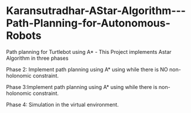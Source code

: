 # Karansutradhar-AStar-Algorithm---Path-Planning-for-Autonomous-Robots
Path planning for Turtlebot using A*  - This Project implements Astar Algorithm in three phases

Phase 2: Implement path planning using A* using while there is NO non-holonomic constraint.

Phase 3:Implement path planning using A* using while there is non-holonomic constraint.

Phase 4: Simulation in the virtual environment.
